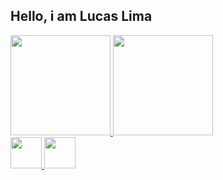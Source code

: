 ## Hello, i am Lucas Lima
 <div>
  <a href="https://github.com/Lucas0Lima21">
  <img height="160em"  src="https://github-readme-stats.vercel.app/api?username=Lucas0Lima21&show_icons=true&theme=onedark&include_all_commits=true&count_private=true"/>
  <img height="160em"  src="https://github-readme-stats.vercel.app/api/top-langs/?username=Lucas0Lima21&layout=compact&langs_count=16&theme=onedark"/>
</div>

<diva lign="center">
  <img height="50em" width="50em" src="https://cdn.jsdelivr.net/gh/devicons/devicon/icons/java/java-original.svg" />
  <img height="50em" width="50em" src="https://cdn.jsdelivr.net/gh/devicons/devicon/icons/html5/html5-original.svg" />
</div>       


